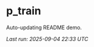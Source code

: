 # p_train

Auto-updating README demo.

<!--START_SECTION:status-->
_Last run: 2025-09-04 22:33 UTC_
<!--END_SECTION:status-->

































































































































































































































































































































